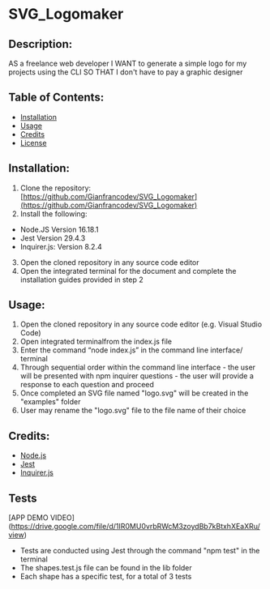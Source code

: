# SVG_Logomaker

## Description:
AS a freelance web developer
I WANT to generate a simple logo for my projects using the CLI
SO THAT I don't have to pay a graphic designer


## Table of Contents:

- [Installation](#installation)
- [Usage](#usage)
- [Credits](#credits)
- [License](#license)

## Installation:
1. Clone the repository: [https://github.com/Gianfrancodev/SVG_Logomaker](https://github.com/Gianfrancodev/SVG_Logomaker)
2. Install the following:
* Node.JS Version 16.18.1
* Jest Version 29.4.3
* Inquirer.js: Version 8.2.4
3. Open the cloned repository in any source code editor
4. Open the integrated terminal for the document and complete the installation guides provided in step 2

## Usage:
1. Open the cloned repository in any source code editor (e.g. Visual Studio Code)
2. Open integrated terminalfrom the index.js file
3. Enter the command “node index.js” in the command line interface/ terminal
4. Through sequential order within the command line interface - the user will be presented with npm inquirer questions - the user will provide a response to each question and proceed
5. Once completed an SVG file named "logo.svg" will be created in the "examples" folder
6. User may rename the "logo.svg" file to the file name of their choice

## Credits:

* [Node.js](https://nodejs.org/en/blog/release/v16.18.1/)
* [Jest](https://www.npmjs.com/package/jest)
* [Inquirer.js](https://www.npmjs.com/package/inquirer/v/8.2.4)

## Tests
[APP DEMO VIDEO] (https://drive.google.com/file/d/1IR0MU0vrbRWcM3zoydBb7kBtxhXEaXRu/view)
* Tests are conducted using Jest through the command "npm test" in the terminal
* The shapes.test.js file can be found in the lib folder
* Each shape has a specific test, for a total of 3 tests